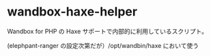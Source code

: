 wandbox-haxe-helper
===================

Wandbox for PHP の Haxe サポートで内部的に利用しているスクリプト。

(elephpant-ranger の設定次第だが）/opt/wandbin/haxe において使う
